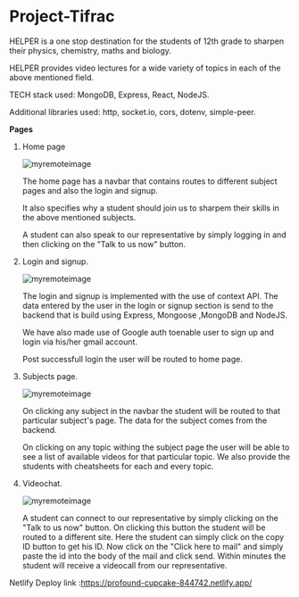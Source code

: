 # Project-Tifrac

HELPER is a one stop destination for the students of 12th grade to sharpen their physics, chemistry, maths and biology. 

HELPER provides video lectures for a wide variety of topics in each of the above mentioned field. 

TECH stack used: MongoDB, Express, React, NodeJS.

Additional libraries used: http, socket.io, cors, dotenv, simple-peer.

<b>Pages</b>
1) Home page
   
   ![myremoteimage](https://i.postimg.cc/xTNxjpz8/helperhome.png)
   
   The home page has a navbar that contains routes to different subject pages and also the login and signup.

   It also specifies why a student should join us to sharpem their skills in the above mentioned subjects.

   A student can also speak to our representative by simply logging in and then clicking on the "Talk to us now" button.

2) Login and signup.

   ![myremoteimage](https://i.postimg.cc/sXyd5d5T/helper-login.png)

   The login and signup is implemented with the use of context API. The data entered by the user in the login or signup section is send to the backend that is build        using Express, Mongoose ,MongoDB and NodeJS. 
 
   We have also made use of Google auth toenable user to sign up and login via his/her gmail account.
 
   Post successfull login the user will be routed to home page.

3) Subjects page.

   ![myremoteimage](https://i.postimg.cc/m2nv8FQz/helperphysics.png)
  
   On clicking any subject in the navbar the student will be routed to that particular subject's page. The data for the subject comes from the backend. 
  
   On clicking on any topic withing the subject page the user will be able to see a list of available videos for that particular topic. We also provide the students       with cheatsheets for each and every topic. 
  
4) Videochat.

   ![myremoteimage](https://i.postimg.cc/YCfJkD5g/helpersalescall.png)
   
   A student can connect to our representative by simply clicking on the "Talk to us now" button. On clicking this button the student will be routed to a different        site. Here the student can simply click on the copy ID button to get his ID. Now click on the "Click here to mail" and simply paste the id into the body of the mail    and click send. Within minutes the student will receive a videocall from our representative.

Netlify Deploy link :https://profound-cupcake-844742.netlify.app/
